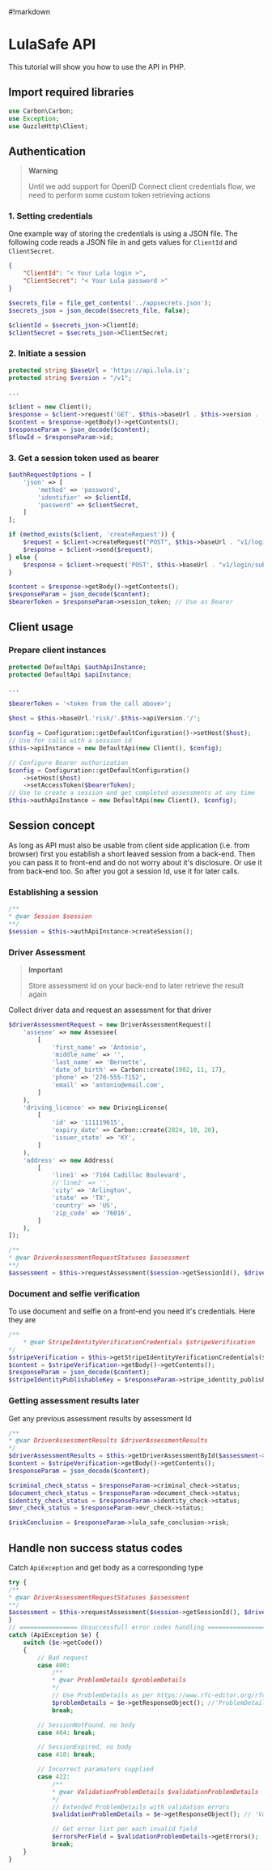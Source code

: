 #!markdown

# LulaSafe API

This tutorial will show you how to use the API in PHP.

## Import required libraries

``` PHP
use Carbon\Carbon;
use Exception;
use GuzzleHttp\Client;
```

## Authentication
> **Warning**
>
> Until we add support for OpenID Connect client credentials flow, we need to perform some custom token retrieving actions

### 1. Setting credentials

One example way of storing the credentials is using a JSON file.  The following code reads a JSON file in and gets values for `ClientId` and `ClientSecret`.

``` JSON
{
    "ClientId": "< Your Lula login >",
    "ClientSecret": "< Your Lula password >"
}
```

``` PHP
$secrets_file = file_get_contents('../appsecrets.json');
$secrets_json = json_decode($secrets_file, false);

$clientId = $secrets_json->ClientId;
$clientSecret = $secrets_json->ClientSecret;
```

### 2. Initiate a session

``` PHP
protected string $baseUrl = 'https://api.lula.is';
protected string $version = "/v1";

...

$client = new Client();
$response = $client->request('GET', $this->baseUrl . $this->version . '/login/initialize');
$content = $response->getBody()->getContents();
$responseParam = json_decode($content);
$flowId = $responseParam->id;
```

### 3. Get a session token used as bearer

``` PHP
$authRequestOptions = [
    'json' => [
        'method' => 'password',
        'identifier' => $clientId,
        'password' => $clientSecret,
    ]
];

if (method_exists($client, 'createRequest')) {
    $request = $client->createRequest("POST", $this->baseUrl . "v1/login/submit?flow={$flowId}", $authRequestOptions);
    $response = $client->send($request);
} else {
    $response = $client->request('POST', $this->baseUrl . "v1/login/submit?flow={$flowId}", $authRequestOptions);
}

$content = $response->getBody()->getContents();
$responseParam = json_decode($content);
$bearerToken = $responseParam->session_token; // Use as Bearer
```

## Client usage

### Prepare client instances

``` PHP
protected DefaultApi $authApiInstance;
protected DefaultApi $apiInstance;

...

$bearerToken = '<token from the call above>';

$host = $this->baseUrl.'risk/'.$this->apiVersion.'/';

$config = Configuration::getDefaultConfiguration()->setHost($host);
// Use for calls with a session id
$this->apiInstance = new DefaultApi(new Client(), $config);

// Configure Bearer authorization
$config = Configuration::getDefaultConfiguration()
    ->setHost($host)
    ->setAccessToken($bearerToken);
// Use to create a session and get completed assessments at any time
$this->authApiInstance = new DefaultApi(new Client(), $config);
```

## Session concept
As long as API must also be usable from client side application (i.e. from browser) first you establish a short leaved session from a back-end. Then you can pass it to front-end and do not worry about it's disclosure. Or use it from back-end too.
So after you got a session Id, use it for later calls.

### Establishing a session

``` PHP
/**
* @var Session $session
**/
$session = $this->authApiInstance->createSession();
```

### Driver Assessment
> **Important**
>
> Store assessment Id on your back-end to later retrieve the result again

Collect driver data and request an assessment for that driver

``` PHP
$driverAssessmentRequest = new DriverAssessmentRequest([
    'assesee' => new Assessee(
        [
            'first_name' => 'Antonio',
            'middle_name' => '',
            'last_name' => 'Bernette',
            'date_of_birth' => Carbon::create(1982, 11, 17),
            'phone' => '270-555-7152',
            'email' => 'antonio@email.com',
        ]
    ),
    'driving_license' => new DrivingLicense(
        [
            'id' => '111119615',
            'expiry_date' => Carbon::create(2024, 10, 20),
            'issuer_state' => 'KY',
        ]
    ),
    'address' => new Address(
        [
            'line1' => '7104 Cadillac Boulevard',
            //'line2' => '',
            'city' => 'Arlington',
            'state' => 'TX',
            'country' => 'US',
            'zip_code' => '76016',
        ]
    ),
]);

/**
* @var DriverAssessmentRequestStatuses $assessment
**/
$assessment = $this->requestAssessment($session->getSessionId(), $driverAssessmentRequest);
```

### Document and selfie verification

To use document and selfie on a front-end you need it's credentials. Here they are

``` PHP
/**
    * @var StripeIdentityVerificationCredentials $stripeVerification
*/
$stripeVerification = $this->getStripeIdentityVerificationCredentials($session->getSessionId(), $assessment->id);
$content = $stripeVerification->getBody()->getContents();
$responseParam = json_decode($content);
$stripeIdentityPublishableKey = $responseParam->stripe_identity_publishable_key;
```

### Getting assessment results later
Get any previous assessment results by assessment Id

``` PHP
/**
* @var DriverAssessmentResults $driverAssessmentResults
*/
$driverAssessmentResults = $this->getDriverAssessmentById($assessment->id);
$content = $stripeVerification->getBody()->getContents();
$responseParam = json_decode($content);

$criminal_check_status = $responseParam->criminal_check->status;
$document_check_status = $responseParam->document_check->status;
$identity_check_status = $responseParam->identity_check->status;
$mvr_check_status = $responseParam->mvr_check->status;

$riskConclusion = $responseParam->lula_safe_conclusion->risk;
```

## Handle non success status codes
Catch `ApiException` and get body as a corresponding type

``` PHP
try {
/**
* @var DriverAssessmentRequestStatuses $assessment
**/
$assessment = $this->requestAssessment($session->getSessionId(), $driverAssessmentRequest);
}
// ================ Unsuccessfull error codes handling ================
catch (ApiException $e) {
    switch ($e->getCode())
    {
        // Bad request
        case 400:
            /**
            * @var ProblemDetails $problemDetails
            */
            // Use ProblemDetails as per https://www.rfc-editor.org/rfc/rfc7807
            $problemDetails = $e->getResponseObject(); //'ProblemDetails';
            break;

        // SessionNotFound, no body
        case 404: break;

        // SessionExpired, no body
        case 410: break;

        // Incorrect paramaters supplied
        case 422:
            /**
            * @var ValidationProblemDetails $validationProblemDetails
            */
            // Extended ProblemDetails with validation errors
            $validationProblemDetails = $e->getResponseObject(); // 'ValidationProblem';

            // Get error list per each invalid field
            $errorsPerField = $validationProblemDetails->getErrors();
            break;
    }
}
```

